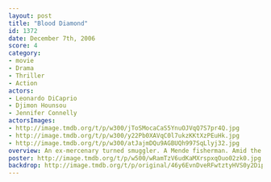 ```yaml
---
layout: post
title: "Blood Diamond"
id: 1372
date: December 7th, 2006
score: 4
category:
- movie
- Drama
- Thriller
- Action
actors:
- Leonardo DiCaprio
- Djimon Hounsou
- Jennifer Connelly
actorsImages:
- http://image.tmdb.org/t/p/w300/jToSMocaCaS5YnuOJVqQ7S7pr4Q.jpg
- http://image.tmdb.org/t/p/w300/y22Pb0XAVqC0l7ukzKKtXzPEuHk.jpg
- http://image.tmdb.org/t/p/w300/atJajmDQu9AGBUQh997SqLlyj32.jpg
overview: An ex-mercenary turned smuggler. A Mende fisherman. Amid the explosive civil war overtaking 1999 Sierra Leone, these men join for two desperate missions, recovering a rare pink diamond of immense value and rescuing the fisherman's son conscripted as a child soldier into the brutal rebel forces ripping a swath of torture and bloodshed countrywide.
poster: http://image.tmdb.org/t/p/w500/wRamTzV6udKaMXrspxqOuo02zk0.jpg
backdrop: http://image.tmdb.org/t/p/original/46y6EvnDveRFwtztyHVS0y2DipU.jpg
---
```

